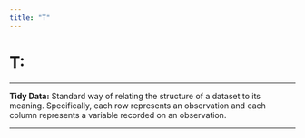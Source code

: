```yaml
---
title: "T"
---
```


# **T:**
___


**Tidy Data:** 
Standard way of relating the structure of a dataset to its meaning. Specifically, each row represents an 
observation and each column represents a variable recorded on an observation.
___


